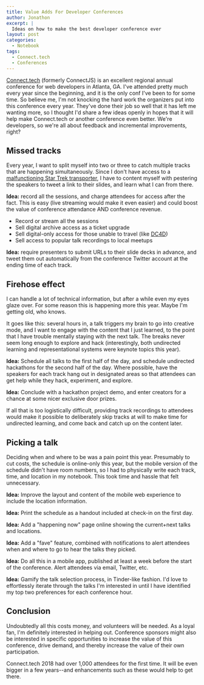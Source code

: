 ```yaml
---
title: Value Adds For Developer Conferences
author: Jonathon
excerpt: |
  Ideas on how to make the best developer conference ever
layout: post
categories:
  - Notebook
tags:
  - Connect.tech
  - Conferences
---
```

[Connect.tech](http://connect.tech) (formerly ConnectJS) is an excellent regional annual conference for web developers in Atlanta, GA. I've attended pretty much every year since the beginning, and it is the only conf I've been to for some time. So believe me, I'm not knocking the hard work the organizers put into this conference every year. They've done their job so well that it has left me wanting more, so I thought I'd share a few ideas openly in hopes that it will help make Connect.tech or another conference even better. We're developers, so we're all about feedback and incremental improvements, right?

## Missed tracks

Every year, I want to split myself into two or three to catch multiple tracks that are happening simultaneously. Since I don't have access to a [malfunctioning Star Trek transporter](http://memory-alpha.wikia.com/wiki/Second_Chances_(episode)), I have to content myself with pestering the speakers to tweet a link to their slides, and learn what I can from there.

**Idea:** record all the sessions, and charge attendees for access after the fact. This is easy (live streaming would make it even easier) and could boost the value of conference attendance AND conference revenue.

* Record or stream all the sessions
* Sell digital archive access as a ticket upgrade
* Sell digital-only access for those unable to travel (like [DC4D](https://daycamp4developers.com/))
* Sell access to popular talk recordings to local meetups

**Idea:** require presenters to submit URLs to their slide decks in advance, and tweet them out automatically from the conference Twitter account at the ending time of each track.

## Firehose effect

I can handle a lot of technical information, but after a while even my eyes glaze over. For some reason this is happening more this year. Maybe I'm getting old, who knows. 

It goes like this: several hours in, a talk triggers my brain to go into creative mode, and I want to engage with the content that I just learned, to the point that I have trouble mentally staying with the next talk. The breaks never seem long enough to explore and hack (interestingly, both undirected learning and representational systems were keynote topics this year).

**Idea:** Schedule all talks to the first half of the day, and schedule undirected hackathons for the second half of the day. Where possible, have the speakers for each track hang out in designated areas so that attendees can get help while they hack, experiment, and explore.

**Idea:** Conclude with a hackathon project demo, and enter creators for a chance at some nicer exclusive door prizes.

If all that is too logistically difficult, providing track recordings to attendees would make it possible to deliberately skip tracks at will to make time for undirected learning, and come back and catch up on the content later.

## Picking a talk

Deciding when and where to be was a pain point this year. Presumably to cut costs, the schedule is online-only this year, but the mobile version of the schedule didn't have room numbers, so I had to physically write each track, time, and location in my notebook. This took time and hassle that felt unnecessary.

**Idea:** Improve the layout and content of the mobile web experience to include the location information.

**Idea:** Print the schedule as a handout included at check-in on the first day.

**Idea:** Add a "happening now" page online showing the current+next talks and locations.

**Idea:** Add a "fave" feature, combined with notifications to alert attendees when and where to go to hear the talks they picked.

**Idea:** Do all this in a mobile app, published at least a week before the start of the conference. Alert attendees via email, Twitter, etc.

**Idea:** Gamify the talk selection process, in Tinder-like fashion. I'd love to effortlessly iterate through the talks I'm interested in until I have identified my top two preferences for each conference hour.

## Conclusion

Undoubtedly all this costs money, and volunteers will be needed. As a loyal fan, I'm definitely interested in helping out. Conference sponsors might also be interested in specific opportunities to increase the value of this conference, drive demand, and thereby increase the value of their own participation.

Connect.tech 2018 had over 1,000 attendees for the first time. It will be even bigger in a few years--and enhancements such as these would help to get there.
